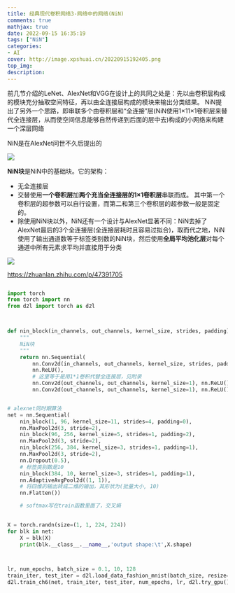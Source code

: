 ```yaml
---
title: 经典现代卷积网络3-网络中的网络(NiN)
comments: true
mathjax: true
date: 2022-09-15 16:35:19
tags: ["NiN"]
categories:
- AI
cover: http://image.xpshuai.cn/20220915192405.png
top_img:
description:
---
```

<script type="text/javascript" src="/js/src/bai.js"></script>

前几节介绍的LeNet、AlexNet和VGG在设计上的共同之处是：先以由卷积层构成的模块充分抽取空间特征，再以由全连接层构成的模块来输出分类结果。
NiN提出了另外一个思路，即串联多个由卷积层和“全连接”层(NiN使用1×11×1卷积层来替代全连接层，从而使空间信息能够自然传递到后面的层中去)构成的小网络来构建一个深层网络


NiN是在AlexNet问世不久后提出的

![](http://image.xpshuai.cn/20220915192405.png)


**NiN块**是NiN中的基础块。它的架构：
- 无全连接层
- 交替使用**一个卷积层**加**两个充当全连接层的1×1卷积层**串联而成。
其中第一个卷积层的超参数可以自行设置，而第二和第三个卷积层的超参数一般是固定的。
- 除使用NiN块以外，NiN还有一个设计与AlexNet显著不同：NiN去掉了AlexNet最后的3个全连接层(全连接层耗时且容易过拟合)，取而代之地，NiN使用了输出通道数等于标签类别数的NiN块，然后使用**全局平均池化层**对每个通道中所有元素求平均并直接用于分类

![](http://image.xpshuai.cn/20220915193724.png)


https://zhuanlan.zhihu.com/p/47391705


```python

import torch
from torch import nn
from d2l import torch as d2l



def nin_block(in_channels, out_channels, kernel_size, strides, padding):
	"""
	NiN块
	"""
    return nn.Sequential(
	    nn.Conv2d(in_channels, out_channels, kernel_size, strides, padding),
	    nn.ReLU(),
	    # 这里等于是用1*1卷积代替全连接层，见附录
	    nn.Conv2d(out_channels, out_channels, kernel_size=1), nn.ReLU(),
	    nn.Conv2d(out_channels, out_channels, kernel_size=1), nn.ReLU())


# alexnet同时期算法
net = nn.Sequential(
    nin_block(1, 96, kernel_size=11, strides=4, padding=0),
    nn.MaxPool2d(3, stride=2),
    nin_block(96, 256, kernel_size=5, strides=1, padding=2),
    nn.MaxPool2d(3, stride=2),
    nin_block(256, 384, kernel_size=3, strides=1, padding=1),
    nn.MaxPool2d(3, stride=2),
    nn.Dropout(0.5),
    # 标签类别数是10
    nin_block(384, 10, kernel_size=3, strides=1, padding=1),
    nn.AdaptiveAvgPool2d((1, 1)),
    # 将四维的输出转成⼆维的输出，其形状为(批量⼤⼩, 10)
    nn.Flatten())

	# softmax写在train函数里面了，交叉熵
    

X = torch.randn(size=(1, 1, 224, 224))
for blk in net:
    X = blk(X)
    print(blk.__class__.__name__,'output shape:\t',X.shape)



lr, num_epochs, batch_size = 0.1, 10, 128
train_iter, test_iter = d2l.load_data_fashion_mnist(batch_size, resize=224)
d2l.train_ch6(net, train_iter, test_iter, num_epochs, lr, d2l.try_gpu())
```
